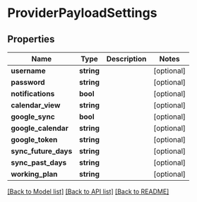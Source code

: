 # ProviderPayloadSettings

## Properties
Name | Type | Description | Notes
------------ | ------------- | ------------- | -------------
**username** | **string** |  | [optional] 
**password** | **string** |  | [optional] 
**notifications** | **bool** |  | [optional] 
**calendar_view** | **string** |  | [optional] 
**google_sync** | **bool** |  | [optional] 
**google_calendar** | **string** |  | [optional] 
**google_token** | **string** |  | [optional] 
**sync_future_days** | **string** |  | [optional] 
**sync_past_days** | **string** |  | [optional] 
**working_plan** | **string** |  | [optional] 

[[Back to Model list]](../../README.md#documentation-for-models) [[Back to API list]](../../README.md#documentation-for-api-endpoints) [[Back to README]](../../README.md)

